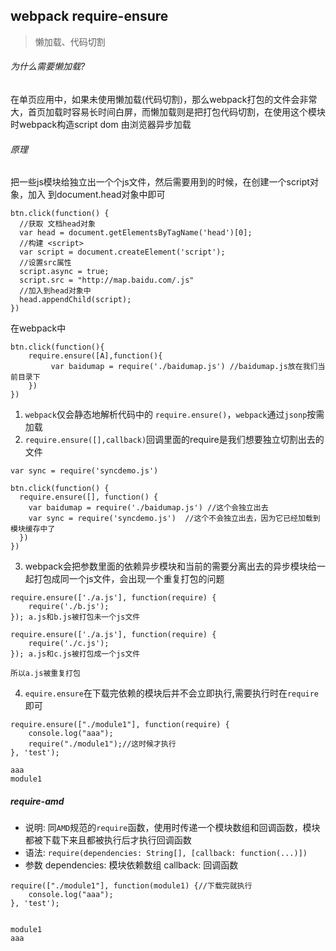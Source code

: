 ## webpack require-ensure
> 懒加载、代码切割

###### 为什么需要懒加载?

在单页应用中，如果未使用懒加载(代码切割)，那么webpack打包的文件会非常大，首页加载时容易长时间白屏，而懒加载则是把打包代码切割，在使用这个模块时webpack构造script dom 由浏览器异步加载



###### 原理
把一些js模块给独立出一个个js文件，然后需要用到的时候，在创建一个script对象，加入
到document.head对象中即可
```
btn.click(function() {
  //获取 文档head对象
  var head = document.getElementsByTagName('head')[0];
  //构建 <script>
  var script = document.createElement('script');
  //设置src属性
  script.async = true;
  script.src = "http://map.baidu.com/.js"
  //加入到head对象中
  head.appendChild(script);
})
```
在webpack中
```
btn.click(function(){
    require.ensure([A],function(){
         var baidumap = require('./baidumap.js') //baidumap.js放在我们当前目录下
    })
})
```

1. `webpack`仅会静态地解析代码中的 `require.ensure()`，`webpack`通过`jsonp`按需加载
2. `require.ensure([],callback)`回调里面的require是我们想要独立切割出去的文件
```
var sync = require('syncdemo.js')

btn.click(function() {
  require.ensure([], function() {
    var baidumap = require('./baidumap.js') //这个会独立出去
    var sync = require('syncdemo.js')  //这个不会独立出去，因为它已经加载到模块缓存中了
  })
})
```
3. webpack会把参数里面的依赖异步模块和当前的需要分离出去的异步模块给一起打包成同一个js文件，会出现一个重复打包的问题
```
require.ensure(['./a.js'], function(require) {
    require('./b.js');
}); a.js和b.js被打包未一个js文件

require.ensure(['./a.js'], function(require) {
    require('./c.js');
}); a.js和c.js被打包成一个js文件

所以a.js被重复打包
```
4. `equire.ensure`在下载完依赖的模块后并不会立即执行,需要执行时在`require`即可
```
require.ensure(["./module1"], function(require) {
    console.log("aaa");
    require("./module1");//这时候才执行
}, 'test');

aaa
module1
```



##### require-amd

* 说明: 同`AMD`规范的`require`函数，使用时传递一个模块数组和回调函数，模块都被下载下来且都被执行后才执行回调函数
* 语法: `require(dependencies: String[], [callback: function(...)])`
* 参数
dependencies: 模块依赖数组
callback: 回调函数
```
require(["./module1"], function(module1) {//下载完就执行
    console.log("aaa");
}, 'test');


module1
aaa
```

